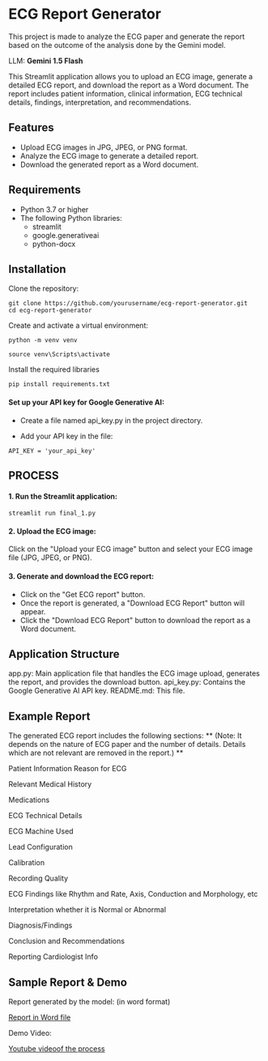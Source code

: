 # ECG Report Generator 

This project is made to analyze the ECG paper and generate the report based on the outcome of the analysis done by the Gemini model.

LLM: **Gemini 1.5 Flash**

This Streamlit application allows you to upload an ECG image, generate a detailed ECG report, and download the report as a Word document. The report includes patient information, clinical information, ECG technical details, findings, interpretation, and recommendations.

## Features
- Upload ECG images in JPG, JPEG, or PNG format.
- Analyze the ECG image to generate a detailed report.
- Download the generated report as a Word document.

## Requirements
- Python 3.7 or higher
- The following Python libraries:
    - streamlit
    - google.generativeai
    - python-docx

## Installation
Clone the repository:
```
git clone https://github.com/yourusername/ecg-report-generator.git 
cd ecg-report-generator
```

Create and activate a virtual environment:
```
python -m venv venv

source venv\Scripts\activate
```

Install the required libraries
```
pip install requirements.txt
```

#### Set up your API key for Google Generative AI:

- Create a file named api_key.py in the project directory.

- Add your API key in the file:
```
API_KEY = 'your_api_key'
```

## PROCESS

#### 1. Run the Streamlit application:
```
streamlit run final_1.py
```

#### 2. Upload the ECG image:

Click on the "Upload your ECG image" button and select your ECG image file (JPG, JPEG, or PNG).

#### 3. Generate and download the ECG report:

- Click on the "Get ECG report" button.
- Once the report is generated, a "Download ECG Report" button will appear.
- Click the "Download ECG Report" button to download the report as a Word document.

## Application Structure
app.py: Main application file that handles the ECG image upload, generates the report, and provides the download button.
api_key.py: Contains the Google Generative AI API key.
README.md: This file.

## Example Report
The generated ECG report includes the following sections:
** (Note: It depends on the nature of ECG paper and the number of details. Details which are not relevant are removed in the report.) **

Patient Information
Reason for ECG

Relevant Medical History

Medications

ECG Technical Details

ECG Machine Used

Lead Configuration

Calibration

Recording Quality

ECG Findings like Rhythm and Rate, Axis, Conduction and Morphology, etc

Interpretation whether it is Normal or Abnormal

Diagnosis/Findings

Conclusion and Recommendations

Reporting Cardiologist Info


## Sample Report & Demo

Report generated by the model: (in word format)

[Report in Word file](https://docs.google.com/document/d/1W8Hp_br27F7aIoHpsi04ZSveDheerHmz/edit?usp=sharing&ouid=116536903840988341968&rtpof=true&sd=true)

Demo Video:

[Youtube videoof the process](https://youtu.be/awjBouyBvl8)
